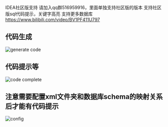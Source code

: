 IDEA社区版支持
请加入qq群516959916，里面单独支持社区版的版本
支持社区版sql代码提示，关键字高亮
支持更多数据库
https://www.bilibili.com/video/BV1PF411U797

## 代码生成 
![generate code](https://images.brucege.com/communityGenerateCode.png)

## 代码提示等
![code complete](https://images.brucege.com/communityCodeCompletion.png)

## 注意需要配置xml文件夹和数据库schema的映射关系后才能有代码提示
![config](https://images.brucege.com/configConnectionAndSchema.png)
